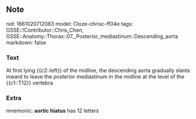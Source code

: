 ## Note
nid: 1661020712083
model: Cloze-chrisc-ff04e
tags: GSSE::!Contributor::Chris_Chen, GSSE::Anatomy::Thorax::07._Posterior_mediastinum::Descending_aorta
markdown: false

### Text
At first lying {{c2::left}} of the midline, the descending aorta gradually slants inward to leave the posterior mediastinum in the midline at the level of the {{c1::T12}} vertebra

### Extra
mnemonic: <b>aortic hiatus</b> has 12 letters
